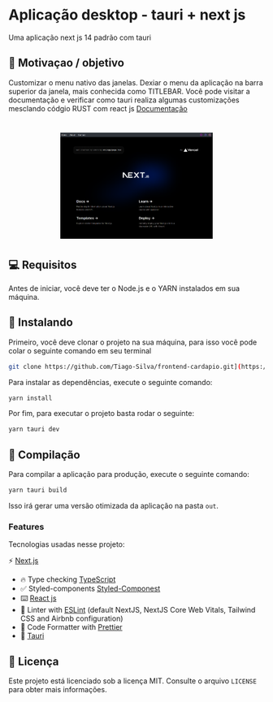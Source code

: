 # Aplicação desktop - tauri + next js
Uma aplicação next js 14 padrão com tauri

## 🚀 Motivaçao / objetivo

Customizar o menu nativo das janelas. Dexiar o menu da aplicação na barra superior da janela, mais conhecida como TITLEBAR.
Você pode visitar a documentação e verificar como tauri realiza algumas customizações mesclando códgio RUST com react js [Documentação](https://tauri.app/v1/guides/features/window-customization)

<h1 align="center">
    <img src="./public/tela.png" width="300"/>
</h1>

## 💻 Requisitos

Antes de iniciar, você deve ter o Node.js e o YARN instalados em sua máquina.

## 🚀 Instalando

Primeiro, você deve clonar o projeto na sua máquina, para isso você
pode colar o seguinte comando em seu terminal

```bash
git clone https://github.com/Tiago-Silva/frontend-cardapio.git](https://github.com/Tiago-Silva/tauri-nextjs-desktop.git
```
Para instalar as dependências, execute o seguinte comando:

```bash
yarn install
```

Por fim, para executar o projeto basta rodar o seguinte:

```bash
yarn tauri dev
```

## 🔧 Compilação

Para compilar a aplicação para produção, execute o seguinte comando:

```bash
yarn tauri build
```
Isso irá gerar uma versão otimizada da aplicação na pasta `out`.

### Features

Tecnologias usadas nesse projeto:

 ⚡ [Next.js](https://nextjs.org)
- 🔥 Type checking [TypeScript](https://www.typescriptlang.org)
- ✅ Styled-components [Styled-Componest](https://styled-components.com/)
- ⌨️ [React js](https://pt-br.legacy.reactjs.org/)
- 📏 Linter with [ESLint](https://eslint.org) (default NextJS, NextJS Core Web Vitals, Tailwind CSS and Airbnb configuration)
- 💖 Code Formatter with [Prettier](https://prettier.io)
- 🚫 [Tauri](https://tauri.app/)

## 📝 Licença

Este projeto está licenciado sob a licença MIT. Consulte o arquivo `LICENSE` para obter mais informações.
